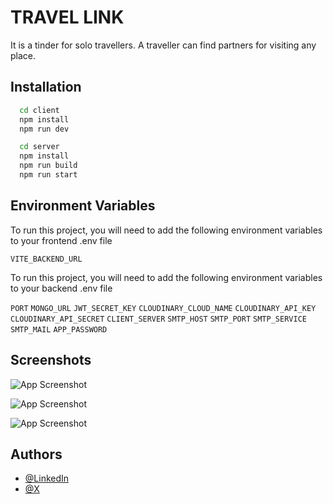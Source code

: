 # TRAVEL LINK

It is a tinder for solo travellers. A traveller can find partners for visiting any place.

## Installation

```bash
  cd client
  npm install
  npm run dev

  cd server
  npm install
  npm run build
  npm run start
```

## Environment Variables

To run this project, you will need to add the following environment variables to your frontend .env file

`VITE_BACKEND_URL`

To run this project, you will need to add the following environment variables to your backend .env file

`PORT`
`MONGO_URL`
`JWT_SECRET_KEY`
`CLOUDINARY_CLOUD_NAME`
`CLOUDINARY_API_KEY`
`CLOUDINARY_API_SECRET`
`CLIENT_SERVER`
`SMTP_HOST`
`SMTP_PORT`
`SMTP_SERVICE`
`SMTP_MAIL`
`APP_PASSWORD`

## Screenshots

![App Screenshot](<src/assets/Screenshot 2024-08-17 155259.png>)

![App Screenshot](<src/assets/Screenshot 2024-08-17 153032.png>)

![App Screenshot](<src/assets/Screenshot 2024-08-17 154033.png>)

## Authors

- [@LinkedIn](www.linkedin.com/in/david-goyal)
- [@X](https://x.com/David__Goyal)
